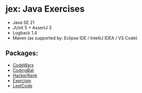 # jex: Java Exercises

* Java SE 21
* JUnit 5 + AssertJ 3
* Logback 1.4
* Maven (as supported by: Eclipse IDE / IntelliJ IDEA / VS Code)

## Packages:
* [CodeWars](https://github.com/egalli64/jex/tree/master/src/main/java/com/codewars/)
* [CodingBat](https://github.com/egalli64/jex/tree/master/src/main/java/com/codingbat/)
* [HackerRank](https://github.com/egalli64/jex/tree/master/src/main/java/com/hackerrank)
* [Exercism](https://github.com/egalli64/jex/tree/master/src/main/java/org/exercism/track/)
* [LeetCode](https://github.com/egalli64/jex/tree/master/src/main/java/com/leetcode/)
